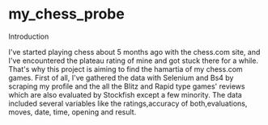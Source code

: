 # my_chess_probe

Introduction

I've started playing chess about 5 months ago with the chess.com site, and I've encountered the plateau rating of mine and got stuck there for a while. That's why this project is aiming to find the hamartia of my chess.com games. First of all, I've gathered the data with Selenium and Bs4 by scraping my profile and the all the Blitz and Rapid type games' reviews which are also evaluated by Stockfish except a few minority. The data included several variables like the ratings,accuracy of both,evaluations, moves, date, time, opening and result.
